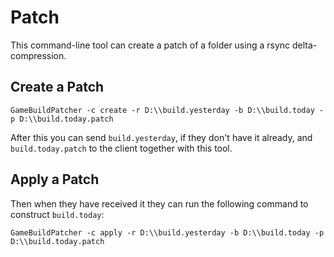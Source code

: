 # Patch

This command-line tool can create a patch of a folder using a rsync delta-compression.

## Create a Patch

`GameBuildPatcher -c create -r D:\\build.yesterday -b D:\\build.today -p D:\\build.today.patch`

After this you can send `build.yesterday`, if they don't have it already, and `build.today.patch` 
to the client together with this tool.

## Apply a Patch

Then when they have received it they can run the following command to construct `build.today`:

`GameBuildPatcher -c apply -r D:\\build.yesterday -b D:\\build.today -p D:\\build.today.patch`




